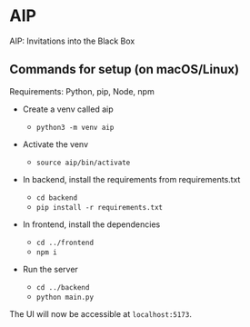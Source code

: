 # AIP

AIP: Invitations into the Black Box

## Commands for setup (on macOS/Linux)

Requirements: Python, pip, Node, npm

- Create a venv called aip
  - `python3 -m venv aip`

- Activate the venv
  - `source aip/bin/activate`

- In backend, install the requirements from requirements.txt
  - `cd backend`
  - `pip install -r requirements.txt`

- In frontend, install the dependencies
  - `cd ../frontend`
  - `npm i`

- Run the server
  - `cd ../backend`
  - `python main.py`

The UI will now be accessible at `localhost:5173`.
